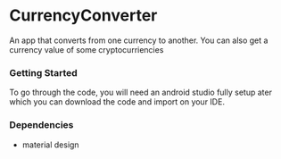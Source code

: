 # CurrencyConverter
An app that converts from one currency to another. You can also get a currency value of some cryptocurriencies

### Getting Started

To go through the code, you will need an android studio fully setup ater which you can download the code and import on your IDE.

### Dependencies 
 - material design 
